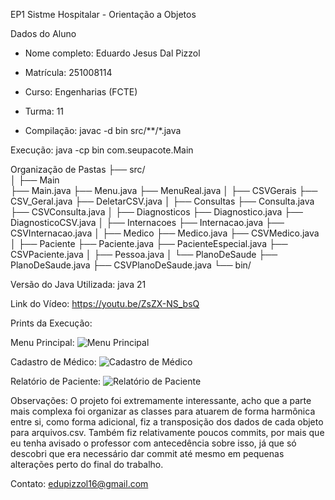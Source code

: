 EP1 Sistme Hospitalar - Orientação a Objetos

Dados do Aluno
- Nome completo: Eduardo Jesus Dal Pizzol  
- Matrícula: 251008114
- Curso: Engenharias (FCTE)  
- Turma: 11

- Compilação: 
javac -d bin src/**/*.java

Execução:
java -cp bin com.seupacote.Main

Organização de Pastas
├── src/                 
│   ├── Main    
        ├── Main.java
        ├── Menu.java
        ├── MenuReal.java
│   ├── CSVGerais
        ├── CSV_Geral.java
        ├── DeletarCSV.java
│   ├── Consultas
        ├── Consulta.java
        ├── CSVConsulta.java
│   ├── Diagnosticos
        ├── Diagnostico.java
        ├── DiagnosticoCSV.java
│   ├── Internacoes
        ├── Internacao.java
        ├── CSVInternacao.java
│   ├── Medico
        ├── Medico.java
        ├── CSVMedico.java
│   ├── Paciente
        ├── Paciente.java
        ├── PacienteEspecial.java
        ├── CSVPaciente.java
│   ├── Pessoa.java
│   └── PlanoDeSaude
        ├── PlanoDeSaude.java
        ├── CSVPlanoDeSaude.java
└── bin/    

Versão do Java Utilizada: java 21

Link do Vídeo: https://youtu.be/ZsZX-NS_bsQ

Prints da Execução:

Menu Principal:
![Menu Principal](Assets/menu_principal.png)

Cadastro de Médico:
![Cadastro de Médico](Assets/cadastro_medico.png)

Relatório de Paciente:
![Relatório de Paciente](Assets/relatorio_paciente.png)

Observações:
O projeto foi extremamente interessante, acho que a parte mais complexa foi organizar as classes para atuarem de forma harmônica entre si, como forma adicional, fiz a transposição dos dados de cada objeto para arquivos.csv. Também 
fiz relativamente poucos commits, por mais que eu tenha avisado o professor com antecedência sobre isso, já que só descobri que era necessário dar commit até mesmo em pequenas alterações perto do final do trabalho.

Contato:
edupizzol16@gmail.com
